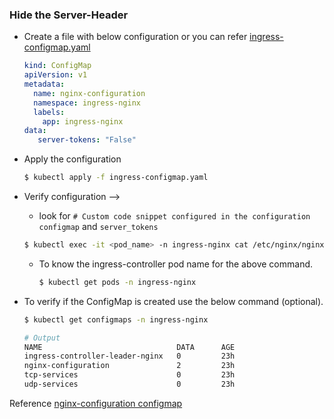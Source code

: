 ### Hide the Server-Header
* Create a file with below configuration or you can refer [ingress-configmap.yaml](../ingress-configmap.yaml)

  ```yaml
  kind: ConfigMap
  apiVersion: v1
  metadata:
    name: nginx-configuration
    namespace: ingress-nginx
    labels:
      app: ingress-nginx
  data:
     server-tokens: "False"
  ```
* Apply the configuration
  ```bash
  $ kubectl apply -f ingress-configmap.yaml
  ```
* Verify configuration -->
  - look for `# Custom code snippet configured in the configuration configmap` and `server_tokens`

  ```bash
  $ kubectl exec -it <pod_name> -n ingress-nginx cat /etc/nginx/nginx.conf
  ```
  - To know the ingress-controller pod name for the above command.
    ```bash
    $ kubectl get pods -n ingress-nginx
    ```
* To verify if the ConfigMap is created use the below command (optional).
  ```bash
  $ kubectl get configmaps -n ingress-nginx

  # Output
  NAME                              DATA      AGE
  ingress-controller-leader-nginx   0         23h
  nginx-configuration               2         23h
  tcp-services                      0         23h
  udp-services                      0         23h
  ```

Reference [nginx-configuration configmap](https://kubernetes.github.io/ingress-nginx/user-guide/nginx-configuration/configmap/)
